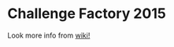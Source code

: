 # Challenge Factory 2015

Look more info from [wiki!](https://github.com/N4SJAMK/challenge_factory_2015/wiki)

